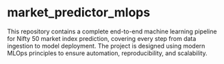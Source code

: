 # market_predictor_mlops
This repository contains a complete end-to-end machine learning pipeline for Nifty 50 market index prediction, covering every step from data ingestion to model deployment. The project is designed using modern MLOps principles to ensure automation, reproducibility, and scalability.
